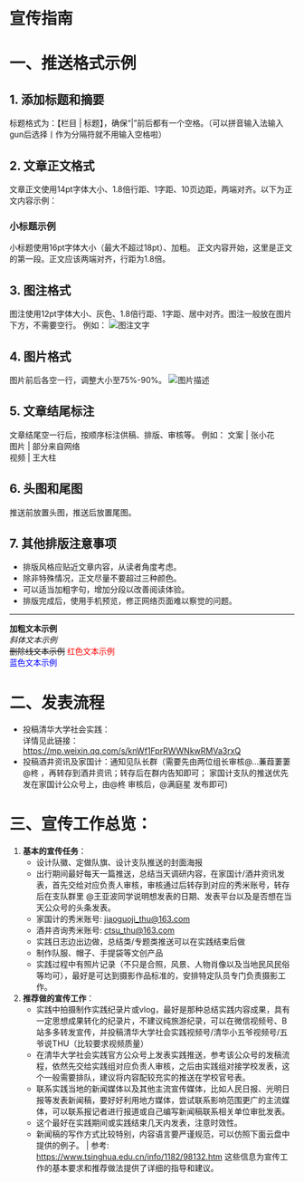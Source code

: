 # 宣传指南 #  
# 一、推送格式示例
## 1. 添加标题和摘要
标题格式为：【栏目 | 标题】，确保“|”前后都有一个空格。（可以拼音输入法输入gun后选择丨作为分隔符就不用输入空格啦）
## 2. 文章正文格式
文章正文使用14pt字体大小、1.8倍行距、1字距、10页边距，两端对齐。以下为正文内容示例：
### 小标题示例
小标题使用16pt字体大小（最大不超过18pt）、加粗。
正文内容开始，这里是正文的第一段。正文应该两端对齐，行距为1.8倍。
## 3. 图注格式
图注使用12pt字体大小、灰色、1.8倍行距、1字距、居中对齐。图注一般放在图片下方，不需要空行。
例如：
![图注文字](图片链接 "图注")
## 4. 图片格式
图片前后各空一行，调整大小至75%-90%。
![图片描述](图片链接)
## 5. 文章结尾标注
文章结尾空一行后，按顺序标注供稿、排版、审核等。
例如：
文案 | 张小花  
图片 | 部分来自网络  
视频 | 王大柱  
## 6. 头图和尾图
推送前放置头图，推送后放置尾图。
## 7. 其他排版注意事项
- 排版风格应贴近文章内容，从读者角度考虑。
- 除非特殊情况，正文尽量不要超过三种颜色。
- 可以适当加粗字句，增加分段以改善阅读体验。
- 排版完成后，使用手机预览，修正网络页面难以察觉的问题。
---
**加粗文本示例**  
*斜体文本示例*  
~~删除线文本示例~~
<font color="red">红色文本示例</font>  
<font color="blue">蓝色文本示例</font>


# 二、发表流程  
- 投稿清华大学社会实践：  
详情见此链接：https://mp.weixin.qq.com/s/knWf1FprRWWNkwRMVa3rxQ   
- 投稿酒井资讯及家国计：通知见队长群（需要先由两位组长审核@...蒹葭萋萋 @柊 ，再转存到酒井资讯；转存后在群内告知即可； 家国计支队的推送优先发在家国计公众号上，由@柊 审核后，@满庭星 发布即可)


# 三、宣传工作总览：
1. **基本的宣传任务**：
   - 设计队徽、定做队旗、设计支队推送的封面海报
   - 出行期间最好每天一篇推送，总结当天调研内容，在家国计/酒井资讯发表，首先交给对应负责人审核，审核通过后转存到对应的秀米账号，转存后在支队群里 @王亚波同学说明想发表的日期、发表平台以及是否想在当天公众号的头条发表。
   - 家国计的秀米账号: jiaoguoji_thu@163.com
   - 酒井咨询秀米账号: ctsu_thu@163.com
   - 实践日志边出边做，总结类/专题类推送可以在实践结束后做
   - 制作队服、帽子、手提袋等文创产品
   - 实践过程中有照片记录（不只是合照，风景、人物肖像以及当地民风民俗等均可），最好是可达到摄影作品标准的，安排特定队员专门负责摄影工作。
2. **推荐做的宣传工作**：
   - 实践中拍摄制作实践纪录片或vlog，最好是那种总结实践内容成果，具有一定思想成果转化的纪录片，不建议纯旅游纪录，可以在微信视频号、B站多多转发宣传，并投稿清华大学社会实践视频号/清华小五爷视频号/五爷说THU（比较要求视频质量）
   - 在清华大学社会实践官方公众号上发表实践推送，参考该公众号的发稿流程，依然先交给实践组对应负责人审核，之后由实践组对接学校发表，这个一般需要排队，建议将内容配较充实的推送在学校官号表。
   - 联系实践当地的新闻媒体以及其他主流宣传媒体，比如人民日报、光明日报等发表新闻稿，要好好利用地方媒体，尝试联系影响范围更广的主流媒体，可以联系报记者进行报道或自己编写新闻稿联系相关单位审批发表。
   - 这个最好在实践期间或实践结束几天内发表，注意时效性。
   - 新闻稿的写作方式比较特别，内容语言要严谨规范，可以仿照下面云盘中提供的例子。
   | 参考: https://www.tsinghua.edu.cn/info/1182/98132.htm
这些信息为宣传工作的基本要求和推荐做法提供了详细的指导和建议。
